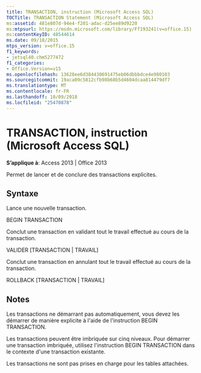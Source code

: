 ```yaml
---
title: TRANSACTION, instruction (Microsoft Access SQL)
TOCTitle: TRANSACTION Statement (Microsoft Access SQL)
ms:assetid: 481e807d-94e4-f201-adac-d25ee89d9220
ms:mtpsurl: https://msdn.microsoft.com/library/Ff193241(v=office.15)
ms:contentKeyID: 48544614
ms.date: 09/18/2015
mtps_version: v=office.15
f1_keywords:
- jetsql40.chm5277472
f1_categories:
- Office.Version=v15
ms.openlocfilehash: 13628ee6d384430691475eb06dbbbdce4e980103
ms.sourcegitcommit: 19aca09c5812cfb98b68b5d4604dcaa814479df7
ms.translationtype: MT
ms.contentlocale: fr-FR
ms.lasthandoff: 10/09/2018
ms.locfileid: "25470878"
---
```

# <a name="transaction-statement-microsoft-access-sql"></a>TRANSACTION, instruction (Microsoft Access SQL)


**S’applique à**: Access 2013 | Office 2013

Permet de lancer et de conclure des transactions explicites.

## <a name="syntax"></a>Syntaxe

Lance une nouvelle transaction.

BEGIN TRANSACTION

Conclut une transaction en validant tout le travail effectué au cours de la transaction.

VALIDER \[TRANSACTION | TRAVAIL\]

Conclut une transaction en annulant tout le travail effectué au cours de la transaction.

ROLLBACK \[TRANSACTION | TRAVAIL\]

## <a name="remarks"></a>Notes

Les transactions ne démarrant pas automatiquement, vous devez les démarrer de manière explicite à l'aide de l'instruction BEGIN TRANSACTION.

Les transactions peuvent être imbriquée sur cinq niveaux. Pour démarrer une transaction imbriquée, utilisez l'instruction BEGIN TRANSACTION dans le contexte d'une transaction existante.

Les transactions ne sont pas prises en charge pour les tables attachées.

